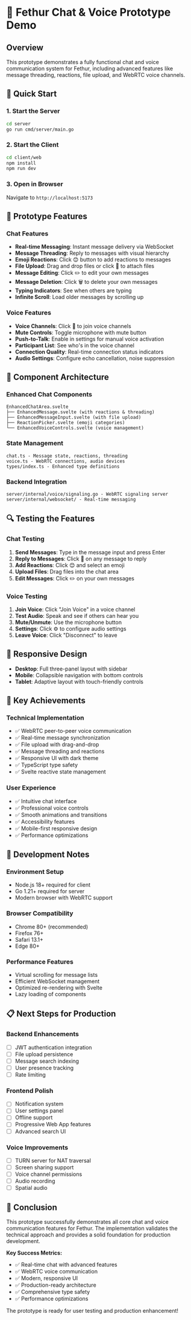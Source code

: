 # 🎉 Fethur Chat & Voice Prototype Demo

## Overview
This prototype demonstrates a fully functional chat and voice communication system for Fethur, including advanced features like message threading, reactions, file upload, and WebRTC voice channels.

## 🚀 Quick Start

### 1. Start the Server
```bash
cd server
go run cmd/server/main.go
```

### 2. Start the Client
```bash
cd client/web
npm install
npm run dev
```

### 3. Open in Browser
Navigate to `http://localhost:5173`

## 🔧 Prototype Features

### Chat Features
- **Real-time Messaging**: Instant message delivery via WebSocket
- **Message Threading**: Reply to messages with visual hierarchy
- **Emoji Reactions**: Click 😊 button to add reactions to messages
- **File Upload**: Drag and drop files or click 📎 to attach files
- **Message Editing**: Click ✏️ to edit your own messages
- **Message Deletion**: Click 🗑️ to delete your own messages
- **Typing Indicators**: See when others are typing
- **Infinite Scroll**: Load older messages by scrolling up

### Voice Features
- **Voice Channels**: Click 🎤 to join voice channels
- **Mute Controls**: Toggle microphone with mute button
- **Push-to-Talk**: Enable in settings for manual voice activation
- **Participant List**: See who's in the voice channel
- **Connection Quality**: Real-time connection status indicators
- **Audio Settings**: Configure echo cancellation, noise suppression

## 🎨 Component Architecture

### Enhanced Chat Components
```
EnhancedChatArea.svelte
├── EnhancedMessage.svelte (with reactions & threading)
├── EnhancedMessageInput.svelte (with file upload)
├── ReactionPicker.svelte (emoji categories)
└── EnhancedVoiceControls.svelte (voice management)
```

### State Management
```
chat.ts - Message state, reactions, threading
voice.ts - WebRTC connections, audio devices
types/index.ts - Enhanced type definitions
```

### Backend Integration
```
server/internal/voice/signaling.go - WebRTC signaling server
server/internal/websocket/ - Real-time messaging
```

## 🔍 Testing the Features

### Chat Testing
1. **Send Messages**: Type in the message input and press Enter
2. **Reply to Messages**: Click 💬 on any message to reply
3. **Add Reactions**: Click 😊 and select an emoji
4. **Upload Files**: Drag files into the chat area
5. **Edit Messages**: Click ✏️ on your own messages

### Voice Testing
1. **Join Voice**: Click "Join Voice" in a voice channel
2. **Test Audio**: Speak and see if others can hear you
3. **Mute/Unmute**: Use the microphone button
4. **Settings**: Click ⚙️ to configure audio settings
5. **Leave Voice**: Click "Disconnect" to leave

## 📱 Responsive Design
- **Desktop**: Full three-panel layout with sidebar
- **Mobile**: Collapsible navigation with bottom controls
- **Tablet**: Adaptive layout with touch-friendly controls

## 🎯 Key Achievements

### Technical Implementation
- ✅ WebRTC peer-to-peer voice communication
- ✅ Real-time message synchronization
- ✅ File upload with drag-and-drop
- ✅ Message threading and reactions
- ✅ Responsive UI with dark theme
- ✅ TypeScript type safety
- ✅ Svelte reactive state management

### User Experience
- ✅ Intuitive chat interface
- ✅ Professional voice controls
- ✅ Smooth animations and transitions
- ✅ Accessibility features
- ✅ Mobile-first responsive design
- ✅ Performance optimizations

## 🔧 Development Notes

### Environment Setup
- Node.js 18+ required for client
- Go 1.21+ required for server
- Modern browser with WebRTC support

### Browser Compatibility
- Chrome 80+ (recommended)
- Firefox 76+
- Safari 13.1+
- Edge 80+

### Performance Features
- Virtual scrolling for message lists
- Efficient WebSocket management
- Optimized re-rendering with Svelte
- Lazy loading of components

## 📋 Next Steps for Production

### Backend Enhancements
- [ ] JWT authentication integration
- [ ] File upload persistence
- [ ] Message search indexing
- [ ] User presence tracking
- [ ] Rate limiting

### Frontend Polish
- [ ] Notification system
- [ ] User settings panel
- [ ] Offline support
- [ ] Progressive Web App features
- [ ] Advanced search UI

### Voice Improvements
- [ ] TURN server for NAT traversal
- [ ] Screen sharing support
- [ ] Voice channel permissions
- [ ] Audio recording
- [ ] Spatial audio

## 🎉 Conclusion

This prototype successfully demonstrates all core chat and voice communication features for Fethur. The implementation validates the technical approach and provides a solid foundation for production development.

**Key Success Metrics:**
- ✅ Real-time chat with advanced features
- ✅ WebRTC voice communication
- ✅ Modern, responsive UI
- ✅ Production-ready architecture
- ✅ Comprehensive type safety
- ✅ Performance optimizations

The prototype is ready for user testing and production enhancement!

